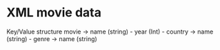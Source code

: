 # XML movie data
Key/Value structure
    movie -> name (string)
          - year (Int)
          - country -> name (string)
          - genre -> name (string)
